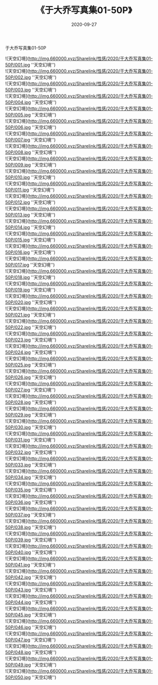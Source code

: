 ﻿---
layout: post
title:  《于大乔写真集01-50P》
date:   2020-09-27
img: http://img.660000.xyz/Sharelink/性感/2020/于大乔写真集01-50P/000.jpg
categories: [美女, 性感, 泳衣]
---

于大乔写真集01-50P



![天空幻境](http://img.660000.xyz/Sharelink/性感/2020/于大乔写真集01-50P/001.jpg ''天空幻境'') <br>
![天空幻境](http://img.660000.xyz/Sharelink/性感/2020/于大乔写真集01-50P/002.jpg ''天空幻境'') <br>
![天空幻境](http://img.660000.xyz/Sharelink/性感/2020/于大乔写真集01-50P/003.jpg ''天空幻境'') <br>
![天空幻境](http://img.660000.xyz/Sharelink/性感/2020/于大乔写真集01-50P/004.jpg ''天空幻境'') <br>
![天空幻境](http://img.660000.xyz/Sharelink/性感/2020/于大乔写真集01-50P/005.jpg ''天空幻境'') <br>
![天空幻境](http://img.660000.xyz/Sharelink/性感/2020/于大乔写真集01-50P/006.jpg ''天空幻境'') <br>
![天空幻境](http://img.660000.xyz/Sharelink/性感/2020/于大乔写真集01-50P/007.jpg ''天空幻境'') <br>
![天空幻境](http://img.660000.xyz/Sharelink/性感/2020/于大乔写真集01-50P/008.jpg ''天空幻境'') <br>
![天空幻境](http://img.660000.xyz/Sharelink/性感/2020/于大乔写真集01-50P/009.jpg ''天空幻境'') <br>
![天空幻境](http://img.660000.xyz/Sharelink/性感/2020/于大乔写真集01-50P/010.jpg ''天空幻境'') <br>
![天空幻境](http://img.660000.xyz/Sharelink/性感/2020/于大乔写真集01-50P/011.jpg ''天空幻境'') <br>
![天空幻境](http://img.660000.xyz/Sharelink/性感/2020/于大乔写真集01-50P/012.jpg ''天空幻境'') <br>
![天空幻境](http://img.660000.xyz/Sharelink/性感/2020/于大乔写真集01-50P/013.jpg ''天空幻境'') <br>
![天空幻境](http://img.660000.xyz/Sharelink/性感/2020/于大乔写真集01-50P/014.jpg ''天空幻境'') <br>
![天空幻境](http://img.660000.xyz/Sharelink/性感/2020/于大乔写真集01-50P/015.jpg ''天空幻境'') <br>
![天空幻境](http://img.660000.xyz/Sharelink/性感/2020/于大乔写真集01-50P/016.jpg ''天空幻境'') <br>
![天空幻境](http://img.660000.xyz/Sharelink/性感/2020/于大乔写真集01-50P/017.jpg ''天空幻境'') <br>
![天空幻境](http://img.660000.xyz/Sharelink/性感/2020/于大乔写真集01-50P/018.jpg ''天空幻境'') <br>
![天空幻境](http://img.660000.xyz/Sharelink/性感/2020/于大乔写真集01-50P/019.jpg ''天空幻境'') <br>
![天空幻境](http://img.660000.xyz/Sharelink/性感/2020/于大乔写真集01-50P/020.jpg ''天空幻境'') <br>
![天空幻境](http://img.660000.xyz/Sharelink/性感/2020/于大乔写真集01-50P/021.jpg ''天空幻境'') <br>
![天空幻境](http://img.660000.xyz/Sharelink/性感/2020/于大乔写真集01-50P/022.jpg ''天空幻境'') <br>
![天空幻境](http://img.660000.xyz/Sharelink/性感/2020/于大乔写真集01-50P/023.jpg ''天空幻境'') <br>
![天空幻境](http://img.660000.xyz/Sharelink/性感/2020/于大乔写真集01-50P/024.jpg ''天空幻境'') <br>
![天空幻境](http://img.660000.xyz/Sharelink/性感/2020/于大乔写真集01-50P/025.jpg ''天空幻境'') <br>
![天空幻境](http://img.660000.xyz/Sharelink/性感/2020/于大乔写真集01-50P/026.jpg ''天空幻境'') <br>
![天空幻境](http://img.660000.xyz/Sharelink/性感/2020/于大乔写真集01-50P/027.jpg ''天空幻境'') <br>
![天空幻境](http://img.660000.xyz/Sharelink/性感/2020/于大乔写真集01-50P/028.jpg ''天空幻境'') <br>
![天空幻境](http://img.660000.xyz/Sharelink/性感/2020/于大乔写真集01-50P/029.jpg ''天空幻境'') <br>
![天空幻境](http://img.660000.xyz/Sharelink/性感/2020/于大乔写真集01-50P/030.jpg ''天空幻境'') <br>
![天空幻境](http://img.660000.xyz/Sharelink/性感/2020/于大乔写真集01-50P/031.jpg ''天空幻境'') <br>
![天空幻境](http://img.660000.xyz/Sharelink/性感/2020/于大乔写真集01-50P/032.jpg ''天空幻境'') <br>
![天空幻境](http://img.660000.xyz/Sharelink/性感/2020/于大乔写真集01-50P/033.jpg ''天空幻境'') <br>
![天空幻境](http://img.660000.xyz/Sharelink/性感/2020/于大乔写真集01-50P/034.jpg ''天空幻境'') <br>
![天空幻境](http://img.660000.xyz/Sharelink/性感/2020/于大乔写真集01-50P/035.jpg ''天空幻境'') <br>
![天空幻境](http://img.660000.xyz/Sharelink/性感/2020/于大乔写真集01-50P/036.jpg ''天空幻境'') <br>
![天空幻境](http://img.660000.xyz/Sharelink/性感/2020/于大乔写真集01-50P/037.jpg ''天空幻境'') <br>
![天空幻境](http://img.660000.xyz/Sharelink/性感/2020/于大乔写真集01-50P/038.jpg ''天空幻境'') <br>
![天空幻境](http://img.660000.xyz/Sharelink/性感/2020/于大乔写真集01-50P/039.jpg ''天空幻境'') <br>
![天空幻境](http://img.660000.xyz/Sharelink/性感/2020/于大乔写真集01-50P/040.jpg ''天空幻境'') <br>
![天空幻境](http://img.660000.xyz/Sharelink/性感/2020/于大乔写真集01-50P/041.jpg ''天空幻境'') <br>
![天空幻境](http://img.660000.xyz/Sharelink/性感/2020/于大乔写真集01-50P/042.jpg ''天空幻境'') <br>
![天空幻境](http://img.660000.xyz/Sharelink/性感/2020/于大乔写真集01-50P/043.jpg ''天空幻境'') <br>
![天空幻境](http://img.660000.xyz/Sharelink/性感/2020/于大乔写真集01-50P/044.jpg ''天空幻境'') <br>
![天空幻境](http://img.660000.xyz/Sharelink/性感/2020/于大乔写真集01-50P/045.jpg ''天空幻境'') <br>
![天空幻境](http://img.660000.xyz/Sharelink/性感/2020/于大乔写真集01-50P/046.jpg ''天空幻境'') <br>
![天空幻境](http://img.660000.xyz/Sharelink/性感/2020/于大乔写真集01-50P/047.jpg ''天空幻境'') <br>
![天空幻境](http://img.660000.xyz/Sharelink/性感/2020/于大乔写真集01-50P/048.jpg ''天空幻境'') <br>
![天空幻境](http://img.660000.xyz/Sharelink/性感/2020/于大乔写真集01-50P/049.jpg ''天空幻境'') <br>
![天空幻境](http://img.660000.xyz/Sharelink/性感/2020/于大乔写真集01-50P/050.jpg ''天空幻境'') <br>